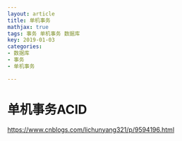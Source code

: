 ```yaml
---
layout: article
title: 单机事务
mathjax: true
tags: 事务 单机事务 数据库
key: 2019-01-03
categories:
- 数据库
- 事务
- 单机事务

---
```


# 单机事务ACID

https://www.cnblogs.com/lichunyang321/p/9594196.html



